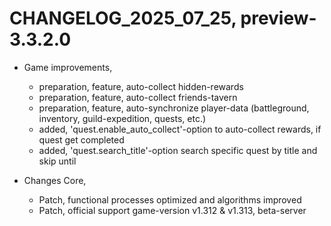 ﻿# CHANGELOG_2025_07_25, preview-3.3.2.0

+ Game improvements,
  - preparation, feature, auto-collect hidden-rewards
  - preparation, feature, auto-collect friends-tavern
  - preparation, feature, auto-synchronize player-data (battleground, inventory, guild-expedition, quests, etc.)
  - added, 'quest.enable_auto_collect'-option to auto-collect rewards, if quest get completed
  - added, 'quest.search_title'-option search specific quest by title and skip until

+ Changes Core,
  - Patch, functional processes optimized and algorithms improved
  - Patch, official support game-version v1.312 & v1.313, beta-server